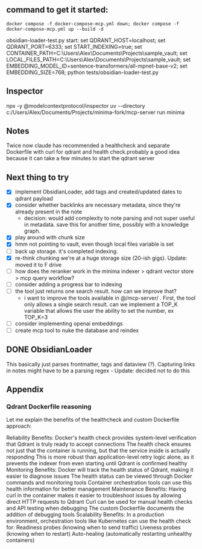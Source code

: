 ## command to get it started: 
    docker compose -f docker-compose-mcp.yml down; docker compose -f docker-compose-mcp.yml up --build -d

obsidian-loader-test.py start:
set QDRANT_HOST=localhost; set QDRANT_PORT=6333; set START_INDEXING=true; set CONTAINER_PATH=C:\Users\Alex\Documents\Projects\sample_vault; set LOCAL_FILES_PATH=C:\Users\Alex\Documents\Projects\sample_vault; set EMBEDDING_MODEL_ID=sentence-transformers/all-mpnet-base-v2; set EMBEDDING_SIZE=768; python tests/obsidian-loader-test.py

## Inspector
npx -y @modelcontextprotocol/inspector uv --directory c:/Users/Alex/Documents/Projects/minima-fork/mcp-server run minima

## Notes
Twice now claude has recommended a healthcheck and separate Dockerfile with curl for qdrant and health check.probably a good idea because it can take a few minutes to start the qdrant server

## Next thing to try
- [x] implement ObsidianLoader, add tags and created/updated dates to qdrant payload
- [x] consider whether backlinks are necessary metadata, since they're already present in the note
  - decision: would add complexity to note parsing and not super useful in metadata. save this for another time, possibly with a knowledge graph.
- [x] play around with chunk size
- [x] hmm not pointing to vault, even though local files variable is set
- [ ] back up storage. it's completed indexing. 
- [x] re-think chunking we're at a huge storage size (20-ish gigs). Update: moved it to F drive
- [ ] how does the reranker work in the minima indexer > qdrant vector store > mcp query workflow?
- [ ] consider adding a progress bar to indexing
- [ ] the tool just returns one search result. how can we improve that?
  - i want to improve the tools available in @/mcp-server/ . First, the tool only allows a single search result. can we implement a TOP_K variable that allows the user the ability to set the number, ex TOP_K=3
- [ ] consider implementing openai embeddings
- [ ] create mcp tool to nuke the database and reindex

## DONE ObsidianLoader
This basically just parses frontmatter, tags and dataview (?). Capturing links in notes might have to be a parsing regex - Update: decided not to do this

## Appendix 
### Qdrant Dockerfile reasoning 
Let me explain the benefits of the healthcheck and custom Dockerfile approach:

Reliability Benefits:
Docker's health check provides system-level verification that Qdrant is truly ready to accept connections
The health check ensures not just that the container is running, but that the service inside is actually responding
This is more robust than application-level retry logic alone, as it prevents the indexer from even starting until Qdrant is confirmed healthy
Monitoring Benefits:
Docker will track the health status of Qdrant, making it easier to diagnose issues
The health status can be viewed through Docker commands and monitoring tools
Container orchestration tools can use this health information for better management
Maintenance Benefits:
Having curl in the container makes it easier to troubleshoot issues by allowing direct HTTP requests to Qdrant
Curl can be used for manual health checks and API testing when debugging
The custom Dockerfile documents the addition of debugging tools
Scalability Benefits:
In a production environment, orchestration tools like Kubernetes can use the health check for:
Readiness probes (knowing when to send traffic)
Liveness probes (knowing when to restart)
Auto-healing (automatically restarting unhealthy containers)